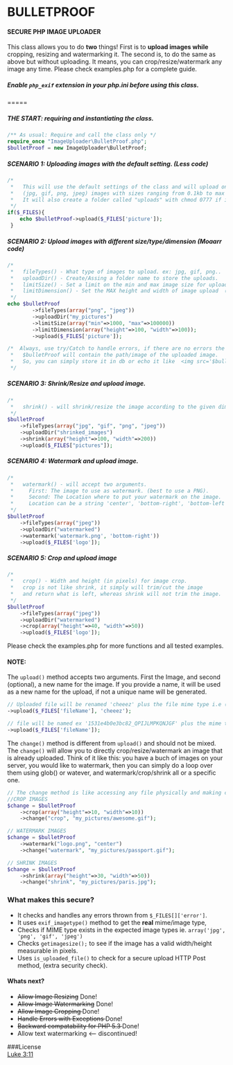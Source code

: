 # BULLETPROOF
#### SECURE PHP IMAGE UPLOADER
This class allows you to do **two** things!
First is to **upload images while** cropping, resizing and watermarking it.
The second is, to do the same as above but without uploading.
It means, you can crop/resize/watermark any image any time.
Please check examples.php for a complete guide.

##### **Enable** `php_exif` extension in your php.ini before using this class.
=====
##### THE START: requiring and instantiating the class.
````php
/** As usual: Require and call the class only */
require_once "ImageUploader\BulletProof.php";
$bulletProof = new ImageUploader\BulletProof;
````

##### SCENARIO 1: Uploading images with the default setting. (Less code)
````php
/*
 *   This will use the default settings of the class and will upload only
 *   (jpg, gif, png, jpeg) images with sizes ranging from 0.1kb to max 30kbs
 *   It will also create a folder called "uploads" with chmod 0777 if it does not exist.
 */ 
if($_FILES){
    echo $bulletProof->upload($_FILES['picture']);
 }
````

##### SCENARIO 2: Upload images with different size/type/dimension (Moaarr code)
````php
/*
 *   fileTypes() - What type of images to upload. ex: jpg, gif, png..
 *   uploadDir() - Create/Assing a folder name to store the uploads.
 *   limitSize() - Set a limit on the min and max image size for uploads (in bytes)
 *   limitDimension() - Set the MAX height and width of image upload  (in pixels)
 */
echo $bulletProof
        ->fileTypes(array("png", "jpeg"))
        ->uploadDir("my_pictures")
        ->limitSize(array("min"=>1000, "max"=>100000))
        ->limitDimension(array("height"=>100, "width"=>100));
        ->upload($_FILES['picture']);

/*  Always, use try/Catch to handle errors, if there are no errors the variable
 *   $bulletProof will contain the path/image of the uploaded image.
 *   So, you can simply store it in db or echo it like  <img src='$bulletProof' />;        
 */
````

##### SCENARIO 3: Shrink/Resize and upload image.
````php
/*
 *   shrink() - will shrink/resize the image according to the given dimensions (in pixels)
 */
$bulletProof
    ->fileTypes(array("jpg", "gif", "png", "jpeg"))
    ->uploadDir("shrinked_images")
    ->shrink(array("height"=>100, "width"=>200))
    ->upload($_FILES["pictures"]);
````

##### SCENARIO 4: Watermark and upload image.
````php
/*
 *   watermark() - will accept two arguments.
 *     First: The image to use as watermark. (best to use a PNG).
 *     Second: The Location where to put your watermark on the image.
 *     Location can be a string 'center', 'bottom-right', 'bottom-left', 'top-left'...
 */
$bulletProof
    ->fileTypes(array("jpeg"))
    ->uploadDir("watermarked")
    ->watermark('watermark.png', 'bottom-right'))
    ->upload($_FILES['logo']);
````


##### SCENARIO 5: Crop and upload image
````php
/*
 *   crop() - Width and height (in pixels) for image crop.
 *   crop is not like shrink, it simply will trim/cut the image
 *   and return what is left, whereas shrink will not trim the image.
 */
$bulletProof
    ->fileTypes(array("jpeg"))
    ->uploadDir("watermarked")
    ->crop(array("height"=>40, "width"=>50))
    ->upload($_FILES['logo']);
````

Please check the examples.php for more functions and all tested examples.


#### NOTE:
 The `upload()` method accepts two arguments. First the Image, and second (optional), a new name for the image.
 If you provide a name, it will be used as a new name for the upload, if not a unique name will be generated.
````php
// Uploaded file will be renamed 'cheeez' plus the file mime type i.e (jpg/png/gif...).
->upload($_FILES['fileName'], 'cheeez');

// file will be named ex '1531e4b0e3bc82_QPIJLMPKQNJGF' plus the mime type
->upload($_FILES['fileName']);
````

The `change()` method is different from `upload()` and should not be mixed.
The `change()` will allow you to directly crop/resize/watermark an image that is already uploaded.
Think of it like this: you have a buch of images on your server, you would like to watermark, then 
you can simply do a loop over them using glob() or watever, and watermark/crop/shrink all or 
a specific one. 

```php
// The change method is like accessing any file physically and making change to it. 
//CROP IMAGES
$change = $bulletProof
 	->crop(array("height"=>10, "width"=>10))
 	->change("crop", "my_pictures/awesome.gif");

// WATERMARK IMAGES
$change = $bulletProof
 	->watermark("logo.png", "center")
 	->change("watermark", "my_pictures/passport.gif");

// SHRINK IMAGES
$change = $bulletProof
 	->shrink(array("height"=>30, "width"=>50))
 	->change("shrink", "my_pictures/paris.jpg");
````

### What makes this secure?
* It checks and handles any errors thrown from `$_FILES[]['error']`.
* It uses `exif_imagetype()` method to get the **real** mime/image type,
* Checks if MIME type exists in the expected image types ie. `array('jpg', 'png', 'gif', 'jpeg')`
* Checks `getimagesize();` to see if the image has a valid width/height measurable in pixels.
* Uses `is_uploaded_file()` to check for a secure upload HTTP Post method, (extra security check).



#### Whats next?
* <del> Allow Image Resizing</del> Done!
* <del> Allow Image Watermarking</del> Done!
* <del> Allow Image Cropping </del> Done!
* <del> Handle Errors with Exceptions </del> Done!
* <del> Backward compatability for PHP 5.3 </del> Done!
* Allow text watermarking <-- discontinued!




###License  
[Luke 3:11](http://www.kingjamesbibleonline.org/Luke-3-11/)
